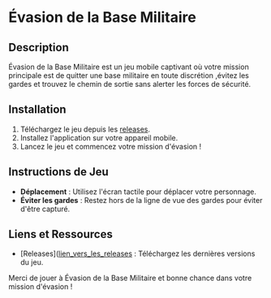 # Évasion de la Base Militaire

## Description
Évasion de la Base Militaire est un jeu mobile captivant où votre mission principale est de quitter une base militaire en toute discrétion ,évitez les gardes et trouvez le chemin de sortie sans alerter les forces de sécurité.


## Installation
1. Téléchargez le jeu depuis les [releases](https://github.com/FaouzKK/Mobile-Game-Escape/releases).
2. Installez l'application sur votre appareil mobile.
3. Lancez le jeu et commencez votre mission d'évasion !

## Instructions de Jeu
- **Déplacement** : Utilisez l'écran tactile pour déplacer votre personnage.
- **Éviter les gardes** : Restez hors de la ligne de vue des gardes pour éviter d'être capturé.

## Liens et Ressources
- [Releases]([lien_vers_les_releases](https://github.com/FaouzKK/Mobile-Game-Escape/releases) : Téléchargez les dernières versions du jeu.

Merci de jouer à Évasion de la Base Militaire et bonne chance dans votre mission d'évasion !
